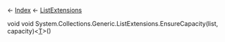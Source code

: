 ← [Index](Api-Index) ← [ListExtensions](System.Collections.Generic.ListExtensions)

void void System.Collections.Generic.ListExtensions.EnsureCapacity<T>(list, capacity)<[T]()>()